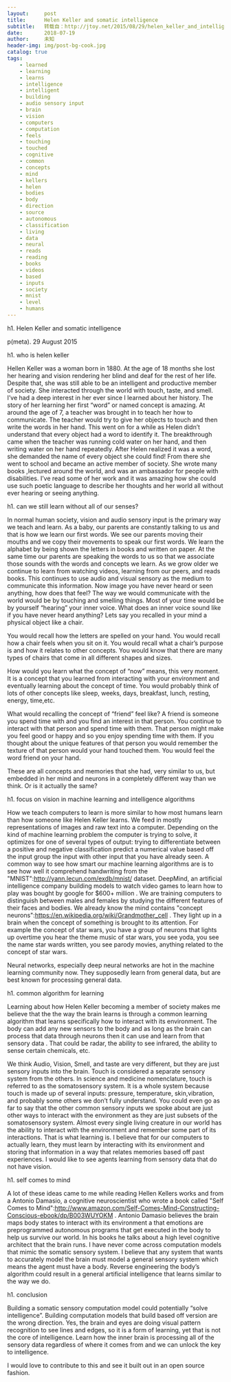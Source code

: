 ```yaml
---
layout:     post
title:      Helen Keller and somatic intelligence
subtitle:   转载自：http://jtoy.net/2015/08/29/helen_keller_and_intelligence.textile
date:       2018-07-19
author:     未知
header-img: img/post-bg-cook.jpg
catalog: true
tags:
    - learned
    - learning
    - learns
    - intelligence
    - intelligent
    - building
    - audio sensory input
    - brain
    - vision
    - computers
    - computation
    - feels
    - touching
    - touched
    - cognitive
    - common
    - concepts
    - mind
    - kellers
    - helen
    - bodies
    - body
    - direction
    - source
    - autonomous
    - classification
    - living
    - data
    - neural
    - reads
    - reading
    - books
    - videos
    - based
    - inputs
    - society
    - mnist
    - level
    - humans
---
```



h1. Helen Keller and somatic intelligence

p(meta). 29 August 2015


h1. who is helen keller

Hellen Keller was a woman born in 1880. At the age of 18 months she lost her hearing and vision rendering her blind and deaf for the rest of her life. Despite that, she was still able to be an intelligent and productive member of society. She interacted through the world with touch, taste, and smell.
I’ve had a deep interest in her ever since I learned about her history. The story of her learning her first “word” or named concept is amazing. At around the age of 7, a teacher was brought in to teach her how to communicate. The teacher would try to give her objects to touch and then write the words in her hand. This went on for a while as Helen didn’t understand that every object had a word to identify it. The breakthrough came when the teacher was running cold water on her hand, and then writing water on her hand repeatedly. After Helen realized it was a word, she demanded the name of every object she could find! From there she went to school and became an active member of society. She wrote many books ,lectured around the world, and was an ambassador for people with disabilities. I’ve read some of her work and it was amazing how she could use such poetic language to describe her thoughts and her world all without ever hearing or seeing anything.

h1. can we still learn without all of our senses?

In normal human society, vision and audio sensory input is the primary way we teach and learn. As a baby, our parents are constantly talking to us and that is how we learn our first words. We see our parents moving their mouths and we copy their movements to speak our first words. We learn the alphabet by being shown the letters in books and written on paper. At the same time our parents are speaking the words to us so that we associate those sounds with the words and concepts we learn. As we grow older we continue to learn from watching videos, learning from our peers, and reads books. This continues to use audio and visual sensory as the medium to communicate this information. Now image you have never heard or seen anything, how does that feel? The way we would communicate with the world would be by touching and smelling things. Most of your time would be by yourself “hearing” your inner voice. What does an inner voice sound like if you have never heard anything?
Lets say you recalled in your mind a physical object like a chair.

You would recall how the letters are spelled on your hand. You would recall how a chair feels when you sit on it. You would recall what a chair’s purpose is and how it relates to other concepts. You would know that there are many types of chairs that come in all different shapes and sizes.

How would you learn what the concept of “now” means, this very moment. It is a concept that you learned from interacting with your environment and eventually learning about the concept of time. You would probably think of lots of other concepts like sleep, weeks, days, breakfast, lunch, resting, energy, time,etc.

What would recalling the concept of “friend” feel like? A friend is someone you spend time with and you find an interest in that person. You continue to interact with that person and spend time with them. That person might make you feel good or happy and so you enjoy spending time with them. If you thought about the unique features of that person you would remember the texture of that person would your hand touched them. You would feel the word friend on your hand.

These are all concepts and memories that she had, very similar to us, but embedded in her mind and neurons in a completely different way than we think. Or is it actually the same?

h1. focus on vision in machine learning and intelligence algorithms

How we teach computers to learn is more similar to how most humans learn than how someone like Helen Keller learns. We feed in mostly representations of images and raw text into a computer. Depending on the kind of machine learning problem the computer is trying to solve, it optimizes for one of several types of output:
trying to differentiate between a positive and negative classification
predict a numerical value based off the input
group the input with other input that you have already seen.
A common way to see how smart our machine learning algorithms are is to see how well it comprehend handwriting from the "MNIST":http://yann.lecun.com/exdb/mnist/ dataset.
DeepMind, an artificial intelligence company building models to watch video games to learn how to play was bought by google for $600+ million .
We are training computers to distinguish between males and females by studying the different features of their faces and bodies. We already know the mind contains "concept neurons":https://en.wikipedia.org/wiki/Grandmother_cell . They light up in a brain when the concept of something is brought to its attention. For example the concept of star wars, you have a group of neurons that lights up overtime you hear the theme music of star wars, you see yoda, you see the name star wards written, you see parody movies, anything related to the concept of star wars.

Neural networks, especially deep neural networks are hot in the machine learning community now. They supposedly learn from general data, but are best known for processing general data.

h1. common algorithm for learning

Learning about how Helen Keller becoming a member of society makes me believe that the the way the brain learns is through a common learning algorithm that learns specifically how to interact with its environment. The body can add any new sensors to the body and as long as the brain can process that data through neurons then it can use and learn from that sensory data . That could be radar, the ability to see infrared, the ability to sense certain chemicals, etc.

We think Audio, Vision, Smell, and taste are very different, but they are just sensory inputs into the brain. Touch is considered a separate sensory system from the others. In science and medicine nomenclature, touch is referred to as the somatosensory system. It is a whole system because touch is made up of several inputs: pressure, temperature, skin,vibration, and probably some others we don’t fully understand. You could even go as far to say that the other common sensory inputs we spoke about are just other ways to interact with the environment as they are just subsets of the somatosensory system. Almost every single living creature in our world has the ability to interact with the environment and remember some part of its interactions. That is what learning is. I believe that for our computers to actually learn, they must learn by interacting with its environment and storing that information in a way that relates memories based off past experiences. I would like to see agents learning from sensory data that do not have vision.

h1. self comes to mind

A lot of these ideas came to me while reading Hellen Kellers works and from a Antonio Damasio, a cognitive neuroscientist who wrote a book called "Self Comes to Mind":http://www.amazon.com/Self-Comes-Mind-Constructing-Conscious-ebook/dp/B003WUYOKM . Antonio Damasio believes the brain maps body states to interact with its environment a that emotions are preprogrammed autonomous programs that get executed in the body to help us survive our world. In his books he talks about a high level cognitive architect that the brain runs. I have never come across computation models that mimic the somatic sensory system. I believe that any system that wants to accurately model the brain must model a general sensory system which means the agent must have a body. Reverse engineering the body’s algorithm could result in a general artificial intelligence that learns similar to the way we do.

h1. conclusion

Building a somatic sensory computation model could potentially “solve intelligence”. Building computation models that build based off version are the wrong direction. Yes, the brain and eyes are doing visual pattern recognition to see lines and edges, so it is a form of learning, yet that is not the core of intelligence. Learn how the inner brain is processing all of the sensory data regardless of where it comes from and we can unlock the key to intelligence.

I would love to contribute to this and see it built out in an open source fashion.



